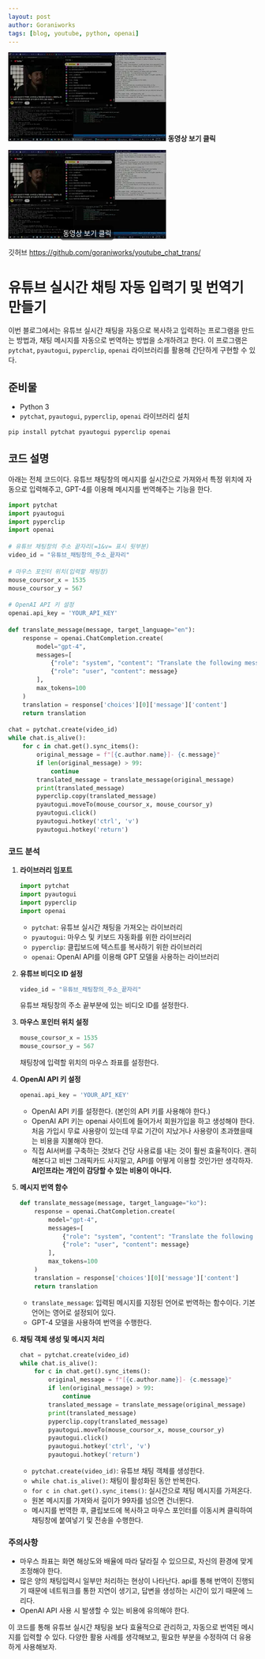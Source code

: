 ```yaml
---
layout: post
author: Goraniworks
tags: [blog, youtube, python, openai]
---
```


[![Watch the video](assets\images\favicon\gpt.webp)](https://youtu.be/Y7UkBZzChEs)
**동영상 보기 클릭**

<div style="position: relative; display: inline-block;">
  <a href="https://youtu.be/Y7UkBZzChEs">
    <img src="assets\images\favicon\gpt.webp" alt="Watch the video">
    <span style="position: absolute; bottom: 0; left: 50%; transform: translateX(-50%); background-color: rgba(0, 0, 0, 0.5); color: white; padding: 5px; border-radius: 5px;">동영상 보기 클릭</span>
  </a>
</div>


깃허브 https://github.com/goraniworks/youtube_chat_trans/

# 유튜브 실시간 채팅 자동 입력기 및 번역기 만들기

이번 블로그에서는 유튜브 실시간 채팅을 자동으로 복사하고 입력하는 프로그램을 만드는 방법과, 채팅 메시지를 자동으로 번역하는 방법을 소개하려고 한다. 이 프로그램은 `pytchat`, `pyautogui`, `pyperclip`, `openai` 라이브러리를 활용해 간단하게 구현할 수 있다.

## 준비물
- Python 3
- `pytchat`, `pyautogui`, `pyperclip`, `openai` 라이브러리 설치

```bash
pip install pytchat pyautogui pyperclip openai
```

## 코드 설명

아래는 전체 코드이다. 유튜브 채팅창의 메시지를 실시간으로 가져와서 특정 위치에 자동으로 입력해주고, GPT-4를 이용해 메시지를 번역해주는 기능을 한다.

```python
import pytchat
import pyautogui
import pyperclip
import openai

# 유튜브 채팅창의 주소 끝자리(=1&v= 표시 뒷부분)
video_id = "유튜브_채팅창의_주소_끝자리"

# 마우스 포인터 위치(입력할 채팅창)
mouse_coursor_x = 1535
mouse_coursor_y = 567

# OpenAI API 키 설정
openai.api_key = 'YOUR_API_KEY'

def translate_message(message, target_language="en"):
    response = openai.ChatCompletion.create(
        model="gpt-4",
        messages=[
            {"role": "system", "content": "Translate the following message to english.."},
            {"role": "user", "content": message}
        ],
        max_tokens=100
    )
    translation = response['choices'][0]['message']['content']
    return translation

chat = pytchat.create(video_id)
while chat.is_alive():
    for c in chat.get().sync_items():
        original_message = f"[{c.author.name}]- {c.message}"
        if len(original_message) > 99:
            continue
        translated_message = translate_message(original_message)
        print(translated_message)
        pyperclip.copy(translated_message)
        pyautogui.moveTo(mouse_coursor_x, mouse_coursor_y)
        pyautogui.click()
        pyautogui.hotkey('ctrl', 'v')
        pyautogui.hotkey('return')
```

### 코드 분석

1. **라이브러리 임포트**
    ```python
    import pytchat
    import pyautogui
    import pyperclip
    import openai
    ```

    - `pytchat`: 유튜브 실시간 채팅을 가져오는 라이브러리
    - `pyautogui`: 마우스 및 키보드 자동화를 위한 라이브러리
    - `pyperclip`: 클립보드에 텍스트를 복사하기 위한 라이브러리
    - `openai`: OpenAI API를 이용해 GPT 모델을 사용하는 라이브러리

2. **유튜브 비디오 ID 설정**
    ```python
    video_id = "유튜브_채팅창의_주소_끝자리"
    ```
    유튜브 채팅창의 주소 끝부분에 있는 비디오 ID를 설정한다.

3. **마우스 포인터 위치 설정**
    ```python
    mouse_coursor_x = 1535
    mouse_coursor_y = 567
    ```
    채팅창에 입력할 위치의 마우스 좌표를 설정한다.

4. **OpenAI API 키 설정**

    ```python
    openai.api_key = 'YOUR_API_KEY'
    ```
    - OpenAI API 키를 설정한다. (본인의 API 키를 사용해야 한다.)
    - OpenAI API 키는 openai 사이트에 들어가서 회원가입을 하고 생성해야 한다. 처음 가입시 무료 사용량이 있는데 무료 기간이 지났거나 사용량이 초과했을때는 비용을 지불해야 한다.
    - 직접 AI서버를 구축하는 것보다 건당 사용료를 내는 것이 훨씬 효율적이다. 괜히 해본다고 비싼 그래픽카드 사지말고, API를 어떻게 이용할 것인가만 생각하자. **AI인프라는 개인이 감당할 수 있는 비용이 아니다.**

5. **메시지 번역 함수**
    ```python
    def translate_message(message, target_language="ko"):
        response = openai.ChatCompletion.create(
            model="gpt-4",
            messages=[
                {"role": "system", "content": "Translate the following message to english"},
                {"role": "user", "content": message}
            ],
            max_tokens=100
        )
        translation = response['choices'][0]['message']['content']
        return translation
    ```
    - `translate_message`: 입력된 메시지를 지정된 언어로 번역하는 함수이다. 기본 언어는 영어로 설정되어 있다.
    - GPT-4 모델을 사용하여 번역을 수행한다.

6. **채팅 객체 생성 및 메시지 처리**
    ```python
    chat = pytchat.create(video_id)
    while chat.is_alive():
        for c in chat.get().sync_items():
            original_message = f"[{c.author.name}]- {c.message}"
            if len(original_message) > 99:
                continue
            translated_message = translate_message(original_message)
            print(translated_message)
            pyperclip.copy(translated_message)
            pyautogui.moveTo(mouse_coursor_x, mouse_coursor_y)
            pyautogui.click()
            pyautogui.hotkey('ctrl', 'v')
            pyautogui.hotkey('return')
    ```
    - `pytchat.create(video_id)`: 유튜브 채팅 객체를 생성한다.
    - `while chat.is_alive()`: 채팅이 활성화된 동안 반복한다.
    - `for c in chat.get().sync_items()`: 실시간으로 채팅 메시지를 가져온다.
    - 원본 메시지를 가져와서 길이가 99자를 넘으면 건너뛴다.
    - 메시지를 번역한 후, 클립보드에 복사하고 마우스 포인터를 이동시켜 클릭하여 채팅창에 붙여넣기 및 전송을 수행한다.

### 주의사항
- 마우스 좌표는 화면 해상도와 배율에 따라 달라질 수 있으므로, 자신의 환경에 맞게 조정해야 한다.
- 많은 양의 채팅입력시 일부만 처리하는 현상이 나타난다. api를 통해 번역이 진행되기 때문에 네트워크를 통한 지연이 생기고, 답변을 생성하는 시간이 있기 때문에 느리다.
- OpenAI API 사용 시 발생할 수 있는 비용에 유의해야 한다.

이 코드를 통해 유튜브 실시간 채팅을 보다 효율적으로 관리하고, 자동으로 번역된 메시지를 입력할 수 있다. 다양한 활용 사례를 생각해보고, 필요한 부분을 수정하여 더 유용하게 사용해보자.